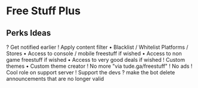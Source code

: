 
# Free Stuff Plus

## Perks Ideas
? Get notified earlier
! Apply content filter
  • Blacklist / Whitelist Platforms / Stores
  • Access to console / mobile freestuff if wished
  • Access to non game freestuff if wished
  • Access to very good deals if wished
! Custom themes
  • Custom theme creator
! No more "via tude.ga/freestuff"
! No ads
! Cool role on support server
! Support the devs
? make the bot delete announcements that are no longer valid